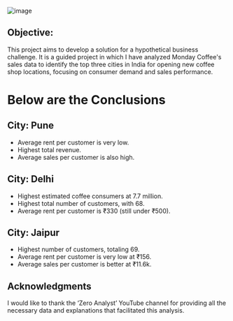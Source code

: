 ![image](https://github.com/user-attachments/assets/c4452402-216a-467a-8887-2dc046699e70)

## Objective:
This project aims to develop a solution for a hypothetical business challenge. It is a guided project in which I have analyzed Monday Coffee's sales data to identify the top three cities in India for opening new coffee shop locations, focusing on consumer demand and sales performance.
# Below are the Conclusions

## City: Pune
- Average rent per customer is very low.
- Highest total revenue.
- Average sales per customer is also high.

## City: Delhi
- Highest estimated coffee consumers at 7.7 million.
- Highest total number of customers, with 68.
- Average rent per customer is ₹330 (still under ₹500).

## City: Jaipur
- Highest number of customers, totaling 69.
- Average rent per customer is very low at ₹156.
- Average sales per customer is better at ₹11.6k.

## Acknowledgments
I would like to thank the ‘Zero Analyst’ YouTube channel for providing all the necessary data and explanations that facilitated this analysis.
